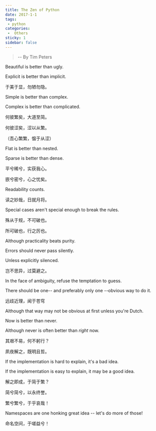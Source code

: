 ```yaml
---
title: The Zen of Python
date: 2017-1-1
tags:
 - python
categories:
 -  Others
sticky: 1
sidebar: false
---
```


> -- By Tim Peters

<!-- more -->

Beautiful is better than ugly.

Explicit is better than implicit.

于美于显，勿陋勿隐。

Simple is better than complex.

Complex is better than complicated.

何彼繁矣，大道至简。

何彼涩矣，涩以从繁。

（吾心繁繁，愠于从涩）

Flat is better than nested.

Sparse is better than dense.

平兮稀兮，实获我心。

嵌兮密兮，心之忧矣。

Readability counts.

读之妙哉，日就月将。

Special cases aren't special enough to break the rules.

殊从于规，不可破也。

所可破也，行之厉也。

Although practicality beats purity.

Errors should never pass silently.

Unless explicitly silenced.

岂不思异，过莫避之。

In the face of ambiguity, refuse the temptation to guess.

There should be one-- and preferably only one --obvious way to do it.

远歧近理，闻于苍穹

Although that way may not be obvious at first unless you're Dutch.

Now is better than never.

Although never is often better than *right* now.

其艰不易，何不躬行？

夙夜解之，既明且哲。

If the implementation is hard to explain, it's a bad idea.

If the implementation is easy to explain, it may be a good idea.

解之即成，于简于繁？

简兮简兮，以永终誉。

繁兮繁兮，于乎哀哉！

Namespaces are one honking great idea -- let's do more of those!

命名空间，于嗟益兮！